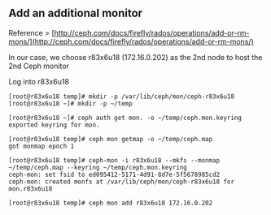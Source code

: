 ## Add an additional monitor

Reference > [http://ceph.com/docs/firefly/rados/operations/add-or-rm-mons/](http://ceph.com/docs/firefly/rados/operations/add-or-rm-mons/)

In our case, we choose r83x6u18 (172.16.0.202) as the 2nd node to host the 2nd Ceph monitor

Log into r83x6u18

	[root@r83x6u18 temp]# mkdir -p /var/lib/ceph/mon/ceph-r83x6u18
	[root@r83x6u18 ~]# mkdir -p ~/temp

	[root@r83x6u18 ~]# ceph auth get mon. -o ~/temp/ceph.mon.keyring
	exported keyring for mon.

	[root@r83x6u18 temp]# ceph mon getmap -o ~/temp/ceph.map
	got monmap epoch 1

	[root@r83x6u18 temp]# ceph-mon -i r83x6u18 --mkfs --monmap ~/temp/ceph.map --keyring ~/temp/ceph.mon.keyring 
	ceph-mon: set fsid to ed095412-5171-4d91-8d7e-5f5678985cd2
	ceph-mon: created monfs at /var/lib/ceph/mon/ceph-r83x6u18 for mon.r83x6u18

	[root@r83x6u18 temp]# ceph mon add r83x6u18 172.16.0.202

